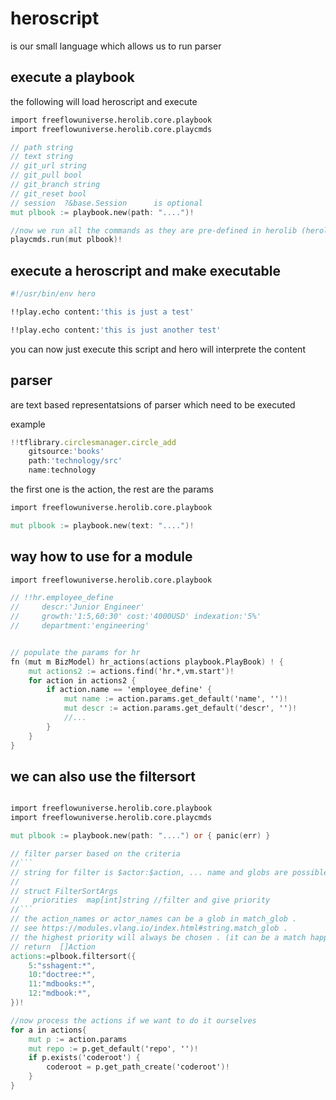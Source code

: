 # heroscript

is our small language which allows us to run parser


## execute a playbook

the following will load heroscript and execute

```v
import freeflowuniverse.herolib.core.playbook
import freeflowuniverse.herolib.core.playcmds

// path string
// text string
// git_url string
// git_pull bool
// git_branch string
// git_reset bool
// session  ?&base.Session      is optional
mut plbook := playbook.new(path: "....")!

//now we run all the commands as they are pre-defined in herolib (herolib)
playcmds.run(mut plbook)!


```

## execute a heroscript and make executable

```bash
#!/usr/bin/env hero

!!play.echo content:'this is just a test'

!!play.echo content:'this is just another test'
```

you can now just execute this script and hero will interprete the content


## parser

are text based representatsions of parser which need to be executed

example

```js
!!tflibrary.circlesmanager.circle_add 
    gitsource:'books'
    path:'technology/src'
    name:technology
```

the first one is the action, the rest are the params

```v
import freeflowuniverse.herolib.core.playbook

mut plbook := playbook.new(text: "....")!

```
## way how to use for a module


```v
import freeflowuniverse.herolib.core.playbook

// !!hr.employee_define
//     descr:'Junior Engineer'
//     growth:'1:5,60:30' cost:'4000USD' indexation:'5%'
//     department:'engineering'


// populate the params for hr
fn (mut m BizModel) hr_actions(actions playbook.PlayBook) ! {
	mut actions2 := actions.find('hr.*,vm.start')!
	for action in actions2 {
		if action.name == 'employee_define' {
			mut name := action.params.get_default('name', '')!
			mut descr := action.params.get_default('descr', '')!
            //...
        }
    }
}
```


## we can also use the filtersort

```v

import freeflowuniverse.herolib.core.playbook
import freeflowuniverse.herolib.core.playcmds

mut plbook := playbook.new(path: "....") or { panic(err) }

// filter parser based on the criteria
//```
// string for filter is $actor:$action, ... name and globs are possible (*,?)
//
// struct FilterSortArgs
// 	 priorities  map[int]string //filter and give priority
//```
// the action_names or actor_names can be a glob in match_glob .
// see https://modules.vlang.io/index.html#string.match_glob .
// the highest priority will always be chosen . (it can be a match happens 2x)
// return  []Action
actions:=plbook.filtersort({
    5:"sshagent:*",
    10:"doctree:*",
    11:"mdbooks:*",
    12:"mdbook:*",
})!

//now process the actions if we want to do it ourselves
for a in actions{
    mut p := action.params
    mut repo := p.get_default('repo', '')!
    if p.exists('coderoot') {
        coderoot = p.get_path_create('coderoot')!
    }
}

```

